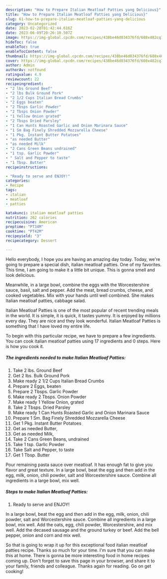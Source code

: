 ```yaml
---
description: "How to Prepare Italian Meatloaf Patties yang Delicious}"
title: "How to Prepare Italian Meatloaf Patties yang Delicious}"
slug: 61-how-to-prepare-italian-meatloaf-patties-yang-delicious
category: Uncategorized
date: 2023-02-28T01:42:44.616Z
date: 2023-06-09T20:26:10.507Z
image: https://img-global.cpcdn.com/recipes/438be46d034376fd/680x482cq70/italian-meatloaf-patties-recipe-main-photo.jpg
hideToc: false
enableToc: true
enableTocContent: false
thumbnail: https://img-global.cpcdn.com/recipes/438be46d034376fd/680x482cq70/italian-meatloaf-patties-recipe-main-photo.jpg
cover: https://img-global.cpcdn.com/recipes/438be46d034376fd/680x482cq70/italian-meatloaf-patties-recipe-main-photo.jpg
author: Admin
authorAv: notfound
ratingvalue: 4.9
reviewcount: 22
recipeingredient:
- "2 lbs Ground Beef"
- "2 lbs Bulk Ground Pork"
- "2 1/2 Cups Italian Bread Crumbs"
- "2 Eggs beaten"
- "2 Tbsps Garlic Powder"
- "2 Tbsps Onion Powder"
- "1 Yellow Onion grated"
- "2 Tbsps Dried Parsley"
- "1 Can Hunts Roasted Garlic and Onion Marinara Sauce"
- "1 Sm Bag Finely Shredded Mozzarella Cheese"
- "1 Pkg. Instant Butter Potatoes"
- "as needed Butter"
- "as needed Milk"
- "2 Cans Green Beans undrained"
- "1 tsp. Garlic Powder"
- " Salt and Pepper to taste"
- "1 Tbsp. Butter"
recipeinstructions:

- "Ready to serve and ENJOY!"
categories:
- Recipe
tags:
- italian
- meatloaf
- patties

katakunci: italian meatloaf patties 
nutrition: 262 calories
recipecuisine: American
preptime: "PT34M"
cooktime: "PT42M"
recipeyield: "3"
recipecategory: Dessert

---
```



Hello everybody, I hope you are having an amazing day today. Today, we're going to prepare a special dish, italian meatloaf patties. One of my favorites. This time, I am going to make it a little bit unique. This is gonna smell and look delicious.

Meanwhile, in a large bowl, combine the eggs with the Worcestershire sauce, basil, salt and pepper. Add the meat, bread crumbs, cheese, and cooked vegetables. Mix with your hands until well combined. She makes Italian meatloaf patties, cabbage salad.

Italian Meatloaf Patties is one of the most popular of recent trending meals in the world. It is simple, it is quick, it tastes yummy. It is enjoyed by millions every day. They are nice and they look wonderful. Italian Meatloaf Patties is something that I have loved my entire life.


To begin with this particular recipe, we have to prepare a few ingredients. You can cook italian meatloaf patties using 17 ingredients and 0 steps. Here is how you cook it.

<!--inarticleads1-->

##### The ingredients needed to make Italian Meatloaf Patties:

1. Take 2 lbs. Ground Beef
1. Get 2 lbs. Bulk Ground Pork
1. Make ready 2 1/2 Cups Italian Bread Crumbs
1. Prepare 2 Eggs, beaten
1. Prepare 2 Tbsps. Garlic Powder
1. Make ready 2 Tbsps. Onion Powder
1. Make ready 1 Yellow Onion, grated
1. Take 2 Tbsps. Dried Parsley
1. Make ready 1 Can Hunts Roasted Garlic and Onion Marinara Sauce
1. Prepare 1 Sm. Bag Finely Shredded Mozzarella Cheese
1. Get 1 Pkg. Instant Butter Potatoes
1. Get as needed Butter,
1. Get as needed Milk,
1. Take 2 Cans Green Beans, undrained
1. Take 1 tsp. Garlic Powder
1. Take  Salt and Pepper, to taste
1. Get 1 Tbsp. Butter


Pour remaining pasta sauce over meatloaf. It has enough fat to give you flavor and great texture. In a large bowl, beat the egg and then add in the egg, milk, onion, chili powder, salt and Worcestershire sauce. Combine all ingredients in a large bowl, mix well. 

<!--inarticleads2-->

##### Steps to make Italian Meatloaf Patties:


1. Ready to serve and ENJOY!

In a large bowl, beat the egg and then add in the egg, milk, onion, chili powder, salt and Worcestershire sauce. Combine all ingredients in a large bowl, mix well. Add the oats, egg, chili powder, Worcestershire, and mix well. Add the decased sausage and the ground turkey or beef. Add the bell pepper, onion and corn and mix well. 

So that is going to wrap it up for this exceptional food italian meatloaf patties recipe. Thanks so much for your time. I'm sure that you can make this at home. There is gonna be more interesting food in home recipes coming up. Don't forget to save this page in your browser, and share it to your family, friends and colleague. Thanks again for reading. Go on get cooking!
